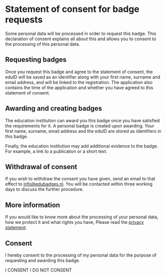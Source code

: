# Statement of consent for badge requests
Some personal data will be processed in order to request this badge. This declaration of consent explains all about this and allows you to consent to the processing of this personal data.

## Requesting badges
Once you request this badge and agree to the statement of consent, the eduID will be saved as an identifier along with your first name, surname and email address, and will be linked to the registration. The application also contains the time of the application and whether you have agreed to this statement of consent.

## Awarding and creating badges
The education institution can award you this badge once you have satisfied the requirements for it. A personal badge is created upon awarding. Your first name, surname, email address and the eduID are stored as identifiers in this badge.

Finally, the education institution may add additional evidence to the badge. For example, a link to a publication or a short text.

## Withdrawal of consent
If you wish to withdraw the consent you have given, send an email to that effect to [info@edubadges.nl](mailto:info@edubadges.nl). You will be contacted within three working days to discuss the further procedure.

## More information
If you would like to know more about the processing of your personal data, how we protect it and what rights you have, Please read the [privacy statement](https://pilot.edubadges.nl/public/privacy-policy).

## **Consent**
I hereby consent to the processing of my personal data for the purpose of requesting and awarding this badge.

I CONSENT				I DO NOT CONSENT
